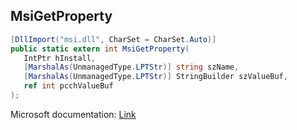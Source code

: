 ## MsiGetProperty

```csharp
[DllImport("msi.dll", CharSet = CharSet.Auto)]
public static extern int MsiGetProperty(
   IntPtr hInstall,
   [MarshalAs(UnmanagedType.LPTStr)] string szName,
   [MarshalAs(UnmanagedType.LPTStr)] StringBuilder szValueBuf,
   ref int pcchValueBuf
);
```

Microsoft documentation: [Link](https://learn.microsoft.com/en-us/windows/win32/api/msiquery/nf-msiquery-msigetpropertya)

